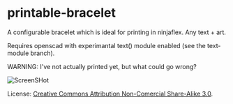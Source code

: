 printable-bracelet
==================
A configurable bracelet which is ideal for printing in ninjaflex. Any text + art.

Requires openscad with experimantal text() module enabled (see the text-module branch).

WARNING: I've not actually printed yet, but what could go wrong?

![ScreenSHot](https://raw.github.com/brackendawson/printable-bracelet/master/sample.png)

License: [Creative Commons Attribution Non-Comercial Share-Alike 3.0](http://creativecommons.org/licenses/by-nc-sa/3.0/).
